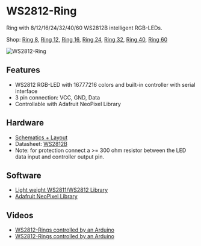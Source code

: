 # WS2812-Ring
Ring with 8/12/16/24/32/40/60 WS2812B intelligent RGB-LEDs.

Shop: 
[Ring 8](http://www.watterott.com/en/WS2812B-RGB-Ring-8), 
[Ring 12](http://www.watterott.com/en/WS2812B-RGB-Ring-12), 
[Ring 16](http://www.watterott.com/en/WS2812B-RGB-Ring-16), 
[Ring 24](http://www.watterott.com/en/WS2812B-RGB-Ring-24), 
[Ring 32](http://www.watterott.com/en/WS2812B-RGB-Ring-32), 
[Ring 40](http://www.watterott.com/en/WS2812B-RGB-Ring-40), 
[Ring 60](http://www.watterott.com/en/WS2812B-RGB-Ring-60)

![WS2812-Ring](https://raw.github.com/watterott/WS2812-Ring/master/img/ws2812-ring.jpg)


## Features
* WS2812 RGB-LED with 16777216 colors and built-in controller with serial interface
* 3 pin connection: VCC, GND, Data
* Controllable with Adafruit NeoPixel Library


## Hardware
* [Schematics + Layout](https://github.com/watterott/WS2812-Ring/tree/master/pcb)
* Datasheet: [WS2812B](https://github.com/watterott/WS2812-Ring/raw/master/pcb/WS2812B.pdf)
* Note: for protection connect a >= 300 ohm resistor between the LED data input and controller output pin.


## Software
* [Light weight WS2811/WS2812 Library](https://github.com/cpldcpu/light_ws2812)
* [Adafruit NeoPixel Library](https://github.com/adafruit/Adafruit_NeoPixel)


## Videos
* [WS2812-Rings controlled by an Arduino](http://www.youtube.com/watch?v=nubyADJ7BFQ)
* [WS2812-Rings controlled by an Arduino](http://www.youtube.com/watch?v=e86KrhKNgWE)
